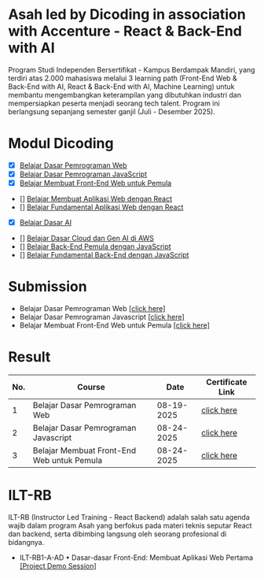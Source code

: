 # Asah led by Dicoding in association with Accenture - React & Back-End with AI
Program Studi Independen Bersertifikat - Kampus Berdampak Mandiri, yang terdiri atas 2.000 mahasiswa melalui 3 learning path (Front-End Web & Back-End with AI, React & Back-End with AI, Machine Learning) untuk membantu mengembangkan keterampilan yang dibutuhkan industri dan mempersiapkan peserta menjadi seorang tech talent. Program ini berlangsung sepanjang semester ganjil (Juli - Desember 2025).

# Modul Dicoding 
- [x] [Belajar Dasar Pemrograman Web](https://www.dicoding.com/academies/123)
- [x] [Belajar Dasar Pemrograman JavaScript](https://www.dicoding.com/academies/256)
- [x] [Belajar Membuat Front-End Web untuk Pemula](https://www.dicoding.com/academies/315)
- [] [Belajar Membuat Aplikasi Web dengan React](https://www.dicoding.com/academies/403)
- [] [Belajar Fundamental Aplikasi Web dengan React](https://www.dicoding.com/academies/413)
- [x] [Belajar Dasar AI](https://www.dicoding.com/academies/653)
- [] [Belajar Dasar Cloud dan Gen AI di AWS](https://www.dicoding.com/academies/251)
- [] [Belajar Back-End Pemula dengan JavaScript](https://www.dicoding.com/academies/261)
- [] [Belajar Fundamental Back-End dengan JavaScript](https://www.dicoding.com/academies/271)

# Submission
* Belajar Dasar Pemrograman Web [[click here]](https://github.com/nabilalwyh/belajar-dasar-pemrogramman-web)
* Belajar Dasar Pemrograman Javascript [[click here]](https://github.com/nabilalwyh/belajar-dasar-pemrogramman-javascript)
* Belajar Membuat Front-End Web untuk Pemula [[click here]](https://github.com/nabilalwyh/bookshelf-app-starter-project)

# Result
| **No.** | **Course**                                    | **Date**    | **Certificate Link**                                                                             |
|---------|-----------------------------------------------|-------------|--------------------------------------------------------------------------------------------------|
| 1       | Belajar Dasar Pemrograman Web                 | 08-19-2025  | [click here](https://www.dicoding.com/certificates/0LZ053EO3X65)                                 |
| 2       | Belajar Dasar Pemrograman Javascript          | 08-24-2025  | [click here](https://www.dicoding.com/certificates/JMZVVG3VRZN9)                                 |
| 3       | Belajar Membuat Front-End Web untuk Pemula    | 08-24-2025  | [click here](https://www.dicoding.com/certificates/L4PQ263K2ZO1)                                 |

# ILT-RB
ILT-RB (Instructor Led Training - React Backend) adalah salah satu agenda wajib dalam program Asah yang berfokus pada materi teknis seputar React dan backend, serta dibimbing langsung oleh seorang profesional di bidangnya.
- ILT-RB1-A-AD • Dasar-dasar Front-End: Membuat Aplikasi Web Pertama [[Project Demo Session]](https://github.com/nabilalwyh/ILT-RB1)

